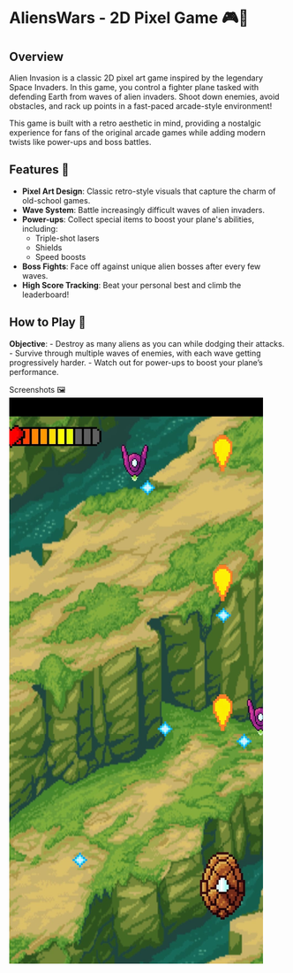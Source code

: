 # AliensWars - 2D Pixel Game 🎮🚀

## Overview
Alien Invasion is a classic 2D pixel art game inspired by the legendary Space Invaders. In this game, you control a fighter plane tasked with defending Earth from waves of alien invaders. Shoot down enemies, avoid obstacles, and rack up points in a fast-paced arcade-style environment!

This game is built with a retro aesthetic in mind, providing a nostalgic experience for fans of the original arcade games while adding modern twists like power-ups and boss battles.

## Features 🌟
- **Pixel Art Design**: Classic retro-style visuals that capture the charm of old-school games.
- **Wave System**: Battle increasingly difficult waves of alien invaders.
- **Power-ups**: Collect special items to boost your plane's abilities, including:
  - Triple-shot lasers
  - Shields
  - Speed boosts
- **Boss Fights**: Face off against unique alien bosses after every few waves.
- **High Score Tracking**: Beat your personal best and climb the leaderboard!

## How to Play 🚀
**Objective**:
    - Destroy as many aliens as you can while dodging their attacks.
    - Survive through multiple waves of enemies, with each wave getting progressively harder.
    - Watch out for power-ups to boost your plane’s performance.

Screenshots 🖼️
![Welcome Page](Imagens/imag1.jpeg)
